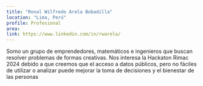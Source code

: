 ```yaml
---
title: "Ronal Wilfredo Arela Bobadilla"
location: "Lima, Perú"
profile: Profesional
area: 
link: https://www.linkedin.com/in/rwarela/
---
```


Somo un grupo de emprendedores, matemáticos e ingenieros que buscan resolver problemas de formas creativas.
Nos interesa la Hackaton Rimac 2024 debido a que creemos que el acceso a datos públicos, pero no fáciles de utilizar o analizar puede mejorar la toma de decisiones y el bienestar de las personas